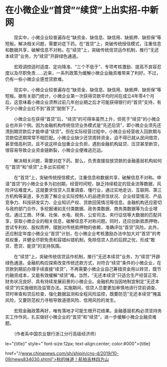 # 在小微企业“首贷”“续贷”上出实招-中新网

　　现实中，小微企业较普遍存在“缺资金、缺信息、缺信用、缺抵押、缺担保”等短板。解决相关问题，需要对症下药。在“首贷”上，突破传统授信模式，注重信息和数据共享，破解信息不对称。在“续贷”上，突破传统信贷运作机制，推行“无还本续贷”业务，为“续贷”开辟绿色通道。

　　宏观调控适时适度、定向降准、“三个不低于”、专项考核激励、提高不良容忍度以及尽职免责……近来，一系列政策为缓解小微企业融资难带来了利好。不过，仍有一些小微企业感觉贷款难。

　　现实中，小微企业较普遍存在“缺资金、缺信息、缺信用、缺抵押、缺担保”等短板。据有关部门统计，小微企业第一次获得贷款平均时间在成立4年零4个月后，这意味着小微企业须熬过前几年创业期之后才可能获得银行的“首贷”支持，有不少小微企业扛不到“首贷”就倒下了。

　　小微企业在获得“首贷”后，“续贷”的可得率虽然上升，但死于“续贷”的小微企业也并非个例。因为金融机构传统信贷业务模式是“先还后贷”，即小微企业须先还清到期贷款后才能申请“续贷”。但在实际经营过程中，小微企业经营收入回款期与贷款偿还期常常不相匹配。小微企业缺少还贷周转资金，迫不得已就从民间借贷，甚至借高利贷。且不说这样会加重企业负担，遇到金融机构延贷、压贷甚至断贷，很容易导致企业资金链断裂，小微企业便难逃厄运。

　　解决相关问题，需要对症下药。那么，负责直接投放贷款的金融基层机构如何在“首贷”和“续贷”上多出实招呢？

　　在“首贷”上，突破传统授信模式，注重信息和数据共享，破解信息不对称。申请“首贷”的小微企业多为初创期，经营时间短，缺乏持续稳定的现金流等数据，风险评估难度大。这就要求信贷人员重调查、懂行业，通过实地走访、互联网、第三方机构等渠道，多方面了解企业实际控制人的品德资信状况、企业经营情况、产品竞争力、科技研发实力、企业知识产权、货款回笼情况等信息。金融机构还应密切与政府部门合作，多挖掘诸如支付类数据、政务类数据、商务类数据等为企业增信。通过工商、环保、社保、水电、税务、公安司法、央行征信等大数据的匹配共享，获取小微企业的相关信息，破解信息不对称问题。同时，还应创新抵质押物，尝试专利权、股权质押，摆脱对传统抵押物的依赖，准确评估“首贷”风险。此外，还应制定年度小微企业“首贷”计划，在小微企业考核激励办法中加大对“首贷”的考核权重，并健全尽职免责和容错纠错机制，免除信贷人员的后顾之忧，形成“敢贷、愿贷、能贷”的支持氛围。

　　在“续贷”上，突破传统信贷运作机制，推行“无还本续贷”业务，为“续贷”开辟绿色通道。金融机构应探索改变传统还款方式，对符合“续贷”条件的小微企业，在贷款到期前办理手续直接“续贷”，不再需要小微企业自己筹措资金用以转贷，既节约融资成本，又能有效缓解“续贷”难。当然，“无还本续贷”只适合生产经营正常、财务状况良好、具有持续发展前景的小微企业。金融机构当因地制宜制定“无还本续贷”的实施细则及监管办法。实施期间，信贷人员要更加审慎地进行贷前调查、贷时审查和贷后检查，强化数据监测和全程风险监控，既要防范“无还本续贷”掩盖风险，又要防范权力寻租导致道德风险、信用风险的发生。

　　宏观金融政策再好，唯有落地才可能生根开花结果。金融基层机构必须坚持务实工作作风，扎实做好小微企业的“首贷”和“续贷”，进一步缓解小微企业融资难题。

　　（作者系中国农业银行浙江分行高级经济师）

le="{title}" style=" font-size:12px; text-align:center; color:#000">{title}

href="//www.chinanews.com/sh/shipin/cns-d/2019/10-09/news834030.shtml">秋的味道！航拍吉林四方山
